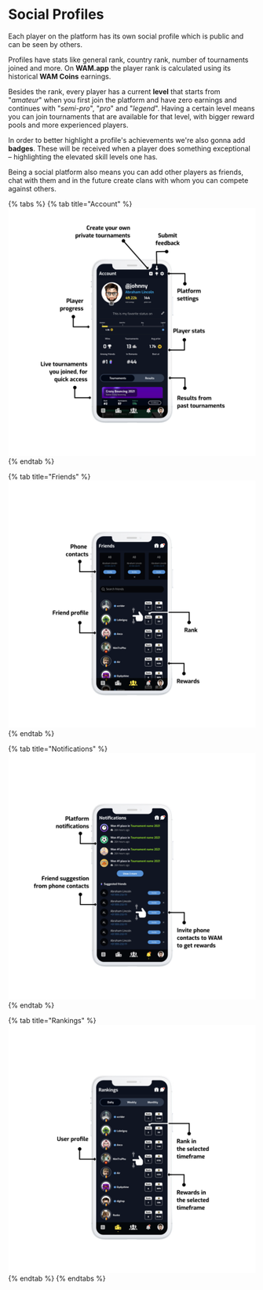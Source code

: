 # Social Profiles

Each player on the platform has its own social profile which is public and can be seen by others.

Profiles have stats like general rank, country rank, number of tournaments joined and more. On **WAM.app** the player rank is calculated using its historical **WAM Coins** earnings.

Besides the rank, every player has a current **level** that starts from "_amateur_" when you first join the platform and have zero earnings and continues with "_semi-pro_", "_pro_" and "_legend_". Having a certain level means you can join tournaments that are available for that level, with bigger reward pools and more experienced players.

In order to better highlight a profile's achievements we're also gonna add **badges**. These will be received when a player does something exceptional – highlighting the elevated skill levels one has.

Being a social platform also means you can add other players as friends, chat with them and in the future create clans with whom you can compete against others.

{% tabs %}
{% tab title="Account" %}
![](<../.gitbook/assets/image (10).png>)
{% endtab %}

{% tab title="Friends" %}
![](<../.gitbook/assets/image (15).png>)
{% endtab %}

{% tab title="Notifications" %}
![](<../.gitbook/assets/image (9).png>)
{% endtab %}

{% tab title="Rankings" %}
![](<../.gitbook/assets/image (13).png>)
{% endtab %}
{% endtabs %}
